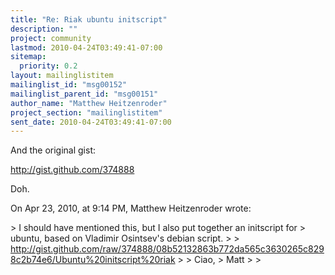 ```yaml
---
title: "Re: Riak ubuntu initscript"
description: ""
project: community
lastmod: 2010-04-24T03:49:41-07:00
sitemap:
  priority: 0.2
layout: mailinglistitem
mailinglist_id: "msg00152"
mailinglist_parent_id: "msg00151"
author_name: "Matthew Heitzenroder"
project_section: "mailinglistitem"
sent_date: 2010-04-24T03:49:41-07:00
---
```



And the original gist:

http://gist.github.com/374888

Doh.

On Apr 23, 2010, at 9:14 PM, Matthew Heitzenroder wrote:

&gt; I should have mentioned this, but I also put together an initscript for 
&gt; ubuntu, based on Vladimir Osintsev's debian script.
&gt; 
&gt; http://gist.github.com/raw/374888/08b52132863b772da565c3630265c8298c2b74e6/Ubuntu%20initscript%20riak
&gt; 
&gt; Ciao,
&gt; Matt
&gt; 
&gt; 
